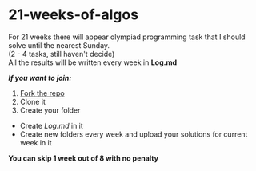 # 21-weeks-of-algos
For 21 weeks there will appear olympiad programming task that I should solve until the nearest Sunday.  
(2 - 4 tasks, still haven't decide)  
All the results will be written every week in **Log.md**  
  
***If you want to join:***
1. [Fork the repo](https://guides.github.com/activities/forking/)
2. Clone it
3. Create your folder
  * Create *Log.md* in it
  * Create new folders every week and upload your solutions for current week in it  
  

**You can skip 1 week out of 8 with no penalty**
  
